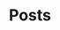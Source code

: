 ---
title: Posts
summary: Here you can find posts about my projects, skills, and other thoughts on technology.
comingSoon: true
---